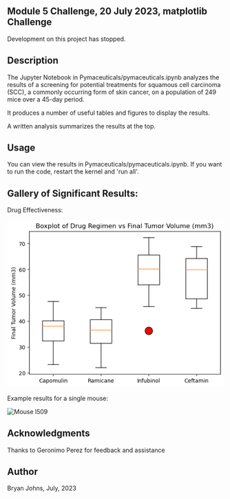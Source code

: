 ## Module 5 Challenge, 20 July 2023, matplotlib Challenge

Development on this project has stopped.

## Description

The Jupyter Notebook in Pymaceuticals/pymaceuticals.ipynb analyzes the results of a screening for potential treatments for squamous cell carcinoma (SCC), a commonly occurring form of skin cancer, on a population of 249 mice over a 45-day period.

It produces a number of useful tables and figures to display the results.

A written analysis summarizes the results at the top.

## Usage

You can view the results in Pymaceuticals/pymaceuticals.ipynb. If you want to run the code, restart the kernel and 'run all'.

## Gallery of Significant Results:

Drug Effectiveness:

![Comparison of drug treatments to final tumor volume](Images/boxplot.png)

Example results for a single mouse:

![Mouse l509](Images/single_mouse.png)

## Acknowledgments

Thanks to Geronimo Perez for feedback and assistance

## Author

Bryan Johns, July, 2023
